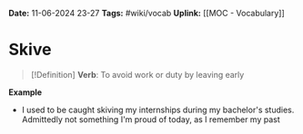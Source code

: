**Date:** 11-06-2024 23-27
**Tags:** #wiki/vocab 
**Uplink:** [[MOC - Vocabulary]]

# Skive

>[!Definition]
>**Verb**: To avoid work or duty by leaving early

**Example**
- I used to be caught skiving my internships during my bachelor's studies. Admittedly not something I'm proud of today, as I remember my past